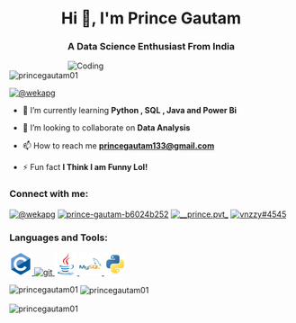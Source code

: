 <h1 align="center">Hi 👋, I'm Prince Gautam</h1>
<h3 align="center">A Data Science Enthusiast From India</h3>
<img align="right" alt="Coding" width="400" src="https://camo.githubusercontent.com/c1dcb74cc1c1835b1d716f5051499a2814c683c806b15f04b0eba492863703e9/68747470733a2f2f63646e2e6472696262626c652e636f6d2f75736572732f3733303730332f73637265656e73686f74732f363538313234332f6176656e746f2e676966"

<p align="left"> <img src="https://komarev.com/ghpvc/?username=princegautam01&label=Profile%20views&color=0e75b6&style=flat" alt="princegautam01" /> </p>

<p align="left"> <a href="https://twitter.com/@wekapg" target="blank"><img src="https://img.shields.io/twitter/follow/@wekapg?logo=twitter&style=for-the-badge" alt="@wekapg" /></a> </p>

- 🌱 I’m currently learning **Python , SQL , Java and Power Bi**

- 👯 I’m looking to collaborate on **Data Analysis**

- 📫 How to reach me **princegautam133@gmail.com**

- ⚡ Fun fact **I Think I am Funny Lol!**

<h3 align="left">Connect with me:</h3>
<p align="left">
<a href="https://twitter.com/@wekapg" target="blank"><img align="center" src="https://raw.githubusercontent.com/rahuldkjain/github-profile-readme-generator/master/src/images/icons/Social/twitter.svg" alt="@wekapg" height="30" width="40" /></a>
<a href="https://linkedin.com/in/prince-gautam-b6024b252" target="blank"><img align="center" src="https://raw.githubusercontent.com/rahuldkjain/github-profile-readme-generator/master/src/images/icons/Social/linked-in-alt.svg" alt="prince-gautam-b6024b252" height="30" width="40" /></a>
<a href="https://instagram.com/__prince.pvt_" target="blank"><img align="center" src="https://raw.githubusercontent.com/rahuldkjain/github-profile-readme-generator/master/src/images/icons/Social/instagram.svg" alt="__prince.pvt_" height="30" width="40" /></a>
<a href="https://discord.gg/vnzzy#4545" target="blank"><img align="center" src="https://raw.githubusercontent.com/rahuldkjain/github-profile-readme-generator/master/src/images/icons/Social/discord.svg" alt="vnzzy#4545" height="30" width="40" /></a>
</p>

<h3 align="left">Languages and Tools:</h3>
<p align="left"> <a href="https://www.cprogramming.com/" target="_blank" rel="noreferrer"> <img src="https://raw.githubusercontent.com/devicons/devicon/master/icons/c/c-original.svg" alt="c" width="40" height="40"/> </a> <a href="https://git-scm.com/" target="_blank" rel="noreferrer"> <img src="https://www.vectorlogo.zone/logos/git-scm/git-scm-icon.svg" alt="git" width="40" height="40"/> </a> <a href="https://www.java.com" target="_blank" rel="noreferrer"> <img src="https://raw.githubusercontent.com/devicons/devicon/master/icons/java/java-original.svg" alt="java" width="40" height="40"/> </a> <a href="https://www.mysql.com/" target="_blank" rel="noreferrer"> <img src="https://raw.githubusercontent.com/devicons/devicon/master/icons/mysql/mysql-original-wordmark.svg" alt="mysql" width="40" height="40"/> </a> <a href="https://www.python.org" target="_blank" rel="noreferrer"> <img src="https://raw.githubusercontent.com/devicons/devicon/master/icons/python/python-original.svg" alt="python" width="40" height="40"/> </a> </p>

<p><img align="left" src="https://github-readme-stats.vercel.app/api/top-langs?username=princegautam01&show_icons=true&locale=en&layout=compact" alt="princegautam01" /></p>

<p>&nbsp;<img align="center" src="https://github-readme-stats.vercel.app/api?username=princegautam01&show_icons=true&locale=en" alt="princegautam01" /></p>

<p><img align="center" src="https://github-readme-streak-stats.herokuapp.com/?user=princegautam01&" alt="princegautam01" /></p>
